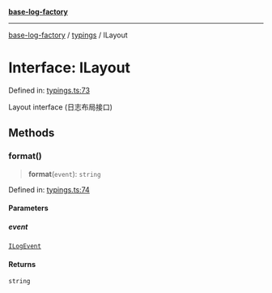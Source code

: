 [**base-log-factory**](../../index.md)

***

[base-log-factory](../../index.md) / [typings](../index.md) / ILayout

# Interface: ILayout

Defined in: [typings.ts:73](https://github.com/fengxinming/log-base/blob/6b764da5f85b664c1af10f4ba24b07aad1c0ef20/src/typings.ts#L73)

Layout interface (日志布局接口)

## Methods

### format()

> **format**(`event`): `string`

Defined in: [typings.ts:74](https://github.com/fengxinming/log-base/blob/6b764da5f85b664c1af10f4ba24b07aad1c0ef20/src/typings.ts#L74)

#### Parameters

##### event

[`ILogEvent`](ILogEvent.md)

#### Returns

`string`
